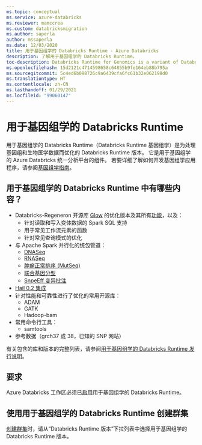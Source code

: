 ```yaml
---
ms.topic: conceptual
ms.service: azure-databricks
ms.reviewer: mamccrea
ms.custom: databricksmigration
ms.author: saperla
author: mssaperla
ms.date: 12/03/2020
title: 用于基因组学的 Databricks Runtime - Azure Databricks
description: 了解用于基因组学的 Databricks Runtime。
toc-description: Databricks Runtime for Genomics is a variant of Databricks Runtime optimized for working with genomic and biomedical data.
ms.openlocfilehash: 15d2121c4714598658c64855b9fe164eb88b795a
ms.sourcegitcommit: 5c4ed6b098726c9a6439cfa6fc61b32e062198d0
ms.translationtype: HT
ms.contentlocale: zh-CN
ms.lasthandoff: 01/29/2021
ms.locfileid: "99060147"
---
```

# <a name="databricks-runtime-for-genomics"></a><a id="databricks-runtime-for-genomics"> </a><a id="dbr-genomics"> </a>用于基因组学的 Databricks Runtime

用于基因组学的 Databricks Runtime（Databricks Runtime 基因组学）是为处理基因组和生物医学数据而优化的 Databricks Runtime 版本。 它是用于基因组学的 Azure Databricks 统一分析平台的组件。 若要详细了解如何开发基因组学应用程序，请参阅[基因组学指南](../applications/genomics/index.md)。

## <a name="whats-in-databricks-runtime-for-genomics"></a>用于基因组学的 Databricks Runtime 中有哪些内容？

* Databricks-Regeneron 开源库 [Glow](https://projectglow.io) 的优化版本及其所有[功能](https://glow.readthedocs.io/en/latest/)，以及：
  * 针对读取和写入变体数据的 Spark SQL 支持
  * 用于常见工作流元素的函数
  * 针对常见查询模式的优化
* 与 Apache Spark 并行化的统包管道：
  * [DNASeq](../applications/genomics/secondary/dnaseq-pipeline.md)
  * [RNASeq](../applications/genomics/secondary/rnaseq-pipeline.md)
  * [肿瘤正常排序 (MutSeq)](../applications/genomics/secondary/tumor-normal-pipeline.md)
  * [联合基因分型](../applications/genomics/tertiary/joint-genotyping-pipeline.md)
  * [SnpeEff 变异批注](../applications/genomics/secondary/snpeff-pipeline.md)
* [Hail 0.2 集成](../applications/genomics/tertiary/hail.md#hail-02)
* 针对性能和可靠性进行了优化的常用开源库：
  * ADAM
  * GATK
  * Hadoop-bam
* 常用命令行工具：
  * samtools
* 参考数据（grch37 或 38，已知的 SNP 网站）

有关包含的库和版本的完整列表，请参阅[用于基因组学的 Databricks Runtime 发行说明](../release-notes/runtime/releases.md)。

## <a name="requirements"></a>要求

Azure Databricks 工作区必须已[启用](../administration-guide/clusters/genomics-runtime.md)用于基因组学的 Databricks Runtime。

## <a name="create-a-cluster-using-databricks-runtime-for-genomics"></a>使用用于基因组学的 Databricks Runtime 创建群集

[创建群集](../clusters/create.md#cluster-create)时，请从“Databricks Runtime 版本”下拉列表中选择用于基因组学的 Databricks Runtime 版本。